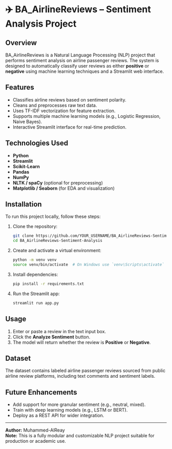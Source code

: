 
# ✈️ BA_AirlineReviews – Sentiment Analysis Project

## Overview
BA_AirlineReviews is a Natural Language Processing (NLP) project that performs sentiment analysis on airline passenger reviews. The system is designed to automatically classify user reviews as either **positive** or **negative** using machine learning techniques and a Streamlit web interface.

## Features
- Classifies airline reviews based on sentiment polarity.
- Cleans and preprocesses raw text data.
- Uses TF-IDF vectorization for feature extraction.
- Supports multiple machine learning models (e.g., Logistic Regression, Naive Bayes).
- Interactive Streamlit interface for real-time prediction.

## Technologies Used
- **Python**
- **Streamlit**
- **Scikit-Learn**
- **Pandas**
- **NumPy**
- **NLTK / spaCy** (optional for preprocessing)
- **Matplotlib / Seaborn** (for EDA and visualization)

## Installation
To run this project locally, follow these steps:

1. Clone the repository:
   ```bash
   git clone https://github.com/YOUR_USERNAME/BA_AirlineReviews-Sentiment-Analysis.git
   cd BA_AirlineReviews-Sentiment-Analysis
   ```

2. Create and activate a virtual environment:
   ```bash
   python -m venv venv
   source venv/bin/activate  # On Windows use `venv\Scripts\activate`
   ```

3. Install dependencies:
   ```bash
   pip install -r requirements.txt
   ```

4. Run the Streamlit app:
   ```bash
   streamlit run app.py
   ```

## Usage
1. Enter or paste a review in the text input box.
2. Click the **Analyze Sentiment** button.
3. The model will return whether the review is **Positive** or **Negative**.

## Dataset
The dataset contains labeled airline passenger reviews sourced from public airline review platforms, including text comments and sentiment labels.

## Future Enhancements
- Add support for more granular sentiment (e.g., neutral, mixed).
- Train with deep learning models (e.g., LSTM or BERT).
- Deploy as a REST API for wider integration.

---

**Author:** Muhammed-AlReay  
**Note:** This is a fully modular and customizable NLP project suitable for production or academic use.
